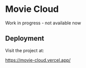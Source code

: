 
# Movie Cloud

Work in progress - not available now


## Deployment

Visit the project at:

https://movie-cloud.vercel.app/
